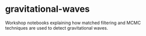 # gravitational-waves
Workshop notebooks explaining how matched filtering and MCMC techniques are used to detect gravitational waves.
